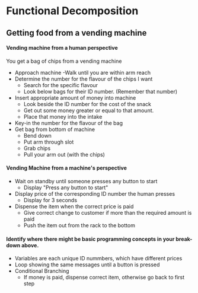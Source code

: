 # Functional Decomposition

## Getting food from a vending machine

#### Vending machine from a human perspective

You get a bag of chips from a vending machine
- Approach machine
    -Walk until you are within arm reach
- Determine the number for the flavour of the chips I want
    - Search for the specific flavour 
    - Look below bags for their ID number. (Remember that number)
- Insert appropriate amount of money into machine
    - Look beside the ID number for the cost of the snack
    - Get out some money greater or equal to that amount.
    - Place that money into the intake
- Key-in the number for the flavour of the bag
- Get bag from bottom of machine
    - Bend down
    - Put arm through slot
    - Grab chips
    - Pull your arm out (with the chips)

#### Vending Machine from a machine's perspective
- Wait on standby until someone presses any button to start
    - Display "Press any button to start"
- Display price of the corresponding ID number the human presses
    - Display for 3 seconds
- Dispense the item when the correct price is paid
    - Give correct change to customer if more than the required amount is paid
    - Push the item out from the rack to the bottom
    
#### Identify where there might be basic programming concepts in your break-down above.
- Variables are each unique ID nummbers, which have different prices
- Loop showing the same messages until a button is pressed
- Conditional Branching
    - If money is paid, dispense correct item, otherwise go back to first step


#
